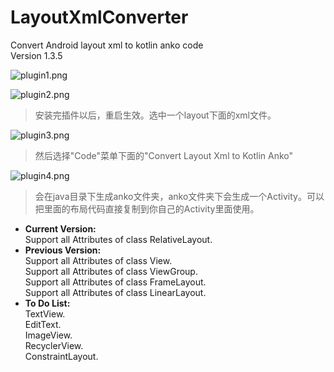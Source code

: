 # LayoutXmlConverter
Convert Android layout xml to kotlin anko code<br>
Version 1.3.5<br>

![plugin1.png](http://upload-images.jianshu.io/upload_images/2113387-fa20d3459e03f08f.png?imageMogr2/auto-orient/strip%7CimageView2/2/w/1240)

![plugin2.png](http://upload-images.jianshu.io/upload_images/2113387-b04b3bfccbe14970.png?imageMogr2/auto-orient/strip%7CimageView2/2/w/1240)

>安装完插件以后，重启生效。选中一个layout下面的xml文件。

![plugin3.png](http://upload-images.jianshu.io/upload_images/2113387-7ee73e2469926a14.png?imageMogr2/auto-orient/strip%7CimageView2/2/w/1240)

>然后选择"Code"菜单下面的"Convert Layout Xml to Kotlin Anko"

![plugin4.png](http://upload-images.jianshu.io/upload_images/2113387-b2f4de32652e203f.png?imageMogr2/auto-orient/strip%7CimageView2/2/w/1240)

>会在java目录下生成anko文件夹，anko文件夹下会生成一个Activity。可以把里面的布局代码直接复制到你自己的Activity里面使用。

- **Current Version:**<br>
Support all Attributes of class RelativeLayout.<br>
- **Previous Version:**<br>
Support all Attributes of class View.<br>
Support all Attributes of class ViewGroup.<br>
Support all Attributes of class FrameLayout.<br> 
Support all Attributes of class LinearLayout.<br>
- **To Do List:**<br>
TextView.<br>
EditText.<br>
ImageView.<br>
RecyclerView.<br>
ConstraintLayout.<br>
